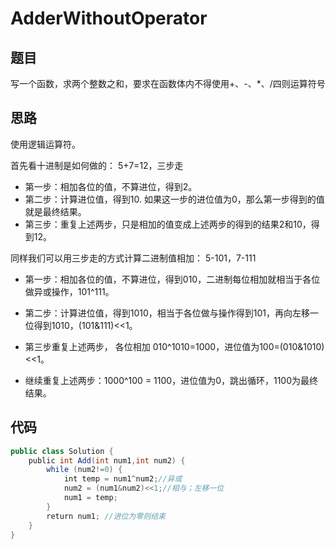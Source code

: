 # AdderWithoutOperator

## 题目

写一个函数，求两个整数之和，要求在函数体内不得使用+、-、*、/四则运算符号 

## 思路

使用逻辑运算符。

首先看十进制是如何做的： 5+7=12，三步走
- 第一步：相加各位的值，不算进位，得到2。
- 第二步：计算进位值，得到10. 如果这一步的进位值为0，那么第一步得到的值就是最终结果。
- 第三步：重复上述两步，只是相加的值变成上述两步的得到的结果2和10，得到12。

同样我们可以用三步走的方式计算二进制值相加： 5-101，7-111 
- 第一步：相加各位的值，不算进位，得到010，二进制每位相加就相当于各位做异或操作，101^111。

- 第二步：计算进位值，得到1010，相当于各位做与操作得到101，再向左移一位得到1010，(101&111)<<1。

- 第三步重复上述两步， 各位相加 010^1010=1000，进位值为100=(010&1010)<<1。
- 继续重复上述两步：1000^100 = 1100，进位值为0，跳出循环，1100为最终结果。

## 代码

```java
public class Solution {
    public int Add(int num1,int num2) {
        while (num2!=0) {
            int temp = num1^num2;//异或
            num2 = (num1&num2)<<1;//相与；左移一位
            num1 = temp;
        }
        return num1; //进位为零则结束
    }
}
```



